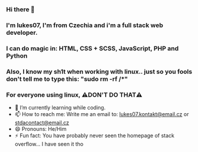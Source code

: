 ### Hi there 👋
### I'm lukes07, I'm from Czechia and i'm a full stack web developer.
### I can do magic in: HTML, CSS + SCSS, JavaScript, PHP and Python
### Also, I know my sh1t when working with linux.. just so you fools don't tell me to type this: "sudo rm -rf /*"
### For everyone using linux, ⚠️DON'T DO THAT⚠️

- 🌱 I’m currently learning while coding.
- 📫 How to reach me: Write me an email to: lukes07.kontakt@email.cz or stdacontact@email.cz
- 😄 Pronouns: He/Him
- ⚡ Fun fact: You have probably never seen the homepage of stack overflow... I have seen it tho
